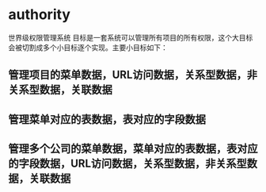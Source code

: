 # authority
世界级权限管理系统
目标是一套系统可以管理所有项目的所有权限，这个大目标会被切割成多个小目标逐个实现。主要小目标如下：
## 管理项目的菜单数据，URL访问数据，关系型数据，非关系型数据，关联数据

## 管理菜单对应的表数据，表对应的字段数据

## 管理多个公司的菜单数据，菜单对应的表数据，表对应的字段数据，URL访问数据，关系型数据，非关系型数据，关联数据

